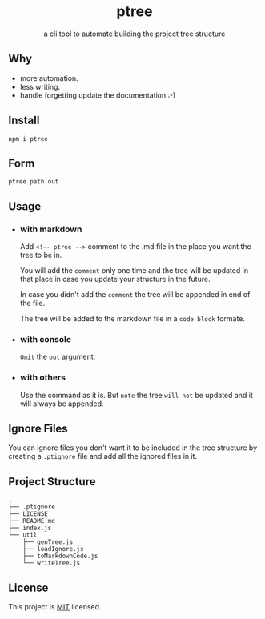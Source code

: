 <h1 align="center">ptree</h1> 
<p align="center"> a cli tool to automate building the project tree structure<p>

## Why

- more automation.
- less writing.
- handle forgetting update the documentation :-)

## Install

```
npm i ptree
```

## Form

```
ptree path out
```

## Usage

- ### with markdown

  Add `<!-- ptree -->` comment to the .md file in the place you want the tree to be in.

  You will add the `comment` only one time and the tree will be updated in that place in case you update your structure in the future.

  In case you didn't add the `comment` the tree will be appended in end of the file.

  The tree will be added to the markdown file in a `code block` formate.

- ### with console
  `Omit` the `out` argument.
- ### with others
  Use the command as it is. But `note` the tree `will not` be updated and it will always be appended.

## Ignore Files

You can ignore files you don't want it to be included in the tree structure by creating a `.ptignore` file and add all the ignored files in it.

## Project Structure

<!-- ptree -->

```
. 
├── .ptignore
├── LICENSE
├── README.md
├── index.js
└── util
    ├── genTree.js
    ├── loadIgnore.js
    ├── toMarkdownCode.js
    └── writeTree.js
```

## License

This project is [MIT](https://github.com/ahmed-sudani/ptree/blob/main/LICENSE) licensed.
